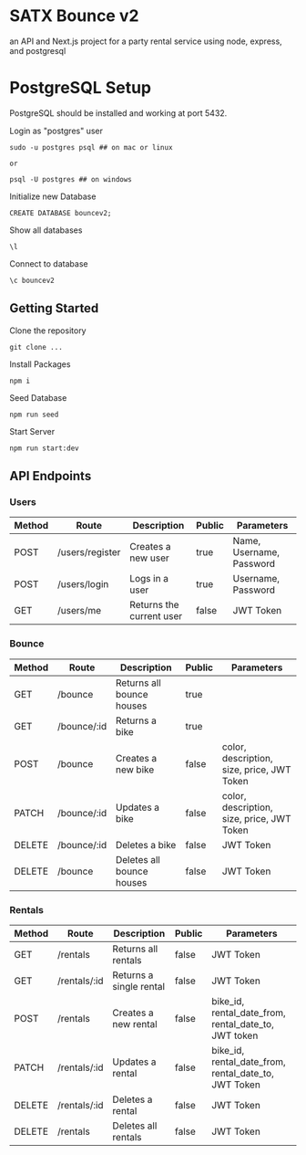 # SATX Bounce v2

an API and Next.js project for a party rental service using node, express, and postgresql

# PostgreSQL Setup

PostgreSQL should be installed and working at port 5432.

Login as "postgres" user

    sudo -u postgres psql ## on mac or linux

    or

    psql -U postgres ## on windows

Initialize new Database

    CREATE DATABASE bouncev2;

Show all databases

    \l

Connect to database

    \c bouncev2

## Getting Started

Clone the repository

    git clone ...

Install Packages

    npm i

Seed Database

    npm run seed

Start Server

    npm run start:dev

## API Endpoints

### Users

| Method | Route           | Description              | Public | Parameters               |
| ------ | --------------- | ------------------------ | ------ | ------------------------ |
| POST   | /users/register | Creates a new user       | true   | Name, Username, Password |
| POST   | /users/login    | Logs in a user           | true   | Username, Password       |
| GET    | /users/me       | Returns the current user | false  | JWT Token                |

### Bounce

| Method | Route       | Description               | Public | Parameters                                 |
| ------ | ----------- | ------------------------- | ------ | ------------------------------------------ |
| GET    | /bounce     | Returns all bounce houses | true   |                                            |
| GET    | /bounce/:id | Returns a bike            | true   |                                            |
| POST   | /bounce     | Creates a new bike        | false  | color, description, size, price, JWT Token |
| PATCH  | /bounce/:id | Updates a bike            | false  | color, description, size, price, JWT Token |
| DELETE | /bounce/:id | Deletes a bike            | false  | JWT Token                                  |
| DELETE | /bounce     | Deletes all bounce houses | false  | JWT Token                                  |

### Rentals

| Method | Route        | Description             | Public | Parameters                                           |
| ------ | ------------ | ----------------------- | ------ | ---------------------------------------------------- |
| GET    | /rentals     | Returns all rentals     | false  | JWT Token                                            |
| GET    | /rentals/:id | Returns a single rental | false  | JWT Token                                            |
| POST   | /rentals     | Creates a new rental    | false  | bike_id, rental_date_from, rental_date_to, JWT token |
| PATCH  | /rentals/:id | Updates a rental        | false  | bike_id, rental_date_from, rental_date_to, JWT Token |
| DELETE | /rentals/:id | Deletes a rental        | false  | JWT Token                                            |
| DELETE | /rentals     | Deletes all rentals     | false  | JWT Token                                            |
